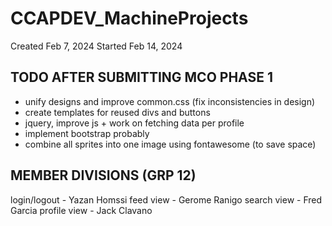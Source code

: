 # CCAPDEV_MachineProjects
Created Feb 7, 2024
Started Feb 14, 2024

## TODO AFTER SUBMITTING MCO PHASE 1
- unify designs and improve common.css (fix inconsistencies in design)
- create templates for reused divs and buttons
- jquery, improve js + work on fetching data per profile
- implement bootstrap probably
- combine all sprites into one image using fontawesome (to save space)

## MEMBER DIVISIONS (GRP 12)
login/logout - Yazan Homssi
feed view - Gerome Ranigo
search view - Fred Garcia
profile view - Jack Clavano